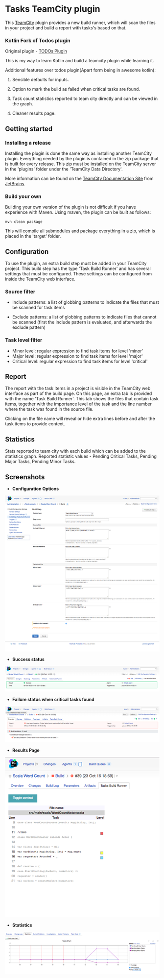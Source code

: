
# Tasks TeamCity plugin

This [TeamCity] plugin provides a new build runner, which will scan the
files in your project and build a report with tasks's based on that.

### Kotlin Fork of Todos plugin 

Original plugin - [TODOs Plugin](https://github.com/rvdginste/todo-teamcity-plugin/blob/master/README.md)

This is my way to learn Kotlin and build a teamcity plugin while learning it.

Additional features over todos plugin(Apart form being in awesome kotlin):

1. Sensible defaults for inputs.

2. Option to mark the build as failed when critical tasks are found.

3. Task count statistics reported to team city directly and can be viewed in the graph.

4. Cleaner results page.

## Getting started

### Installing a release

Installing the plugin is done the same way as installing another
TeamCity plugin.  Everything needed by the plugin is contained in the
zip package that is built for every release.  This zip must be
installed on the TeamCity server in the 'plugins' folder under the
'TeamCity Data Directory'.

More information can be found on the [TeamCity Documentation Site]
from [JetBrains].


### Build your own

Building your own version of the plugin is not difficult if you have
experience with Maven.  Using maven, the plugin can be built as
follows:

    mvn clean package


This will compile all submodules and package everything in a zip,
which is placed in the 'target' folder.


## Configuration

To use the plugin, an extra build step must be added in your TeamCity
project.  This build step has the type 'Task Build Runner' and has
several settings that must be configured.  These settings can be
configured from inside the TeamCity web interface.

### Source filter

* Include patterns: a list of globbing patterns to indicate the files
  that must be scanned for task items
  
  
* Exclude patterns: a list of globbing patterns to indicate files that
  cannot be scanned (first the include pattern is evaluated, and
  afterwards the exclude pattern)

### Task level filter 

* Minor level: regular expression to find task items for level 'minor'
* Major level: regular expression to find task items for level 'major'
* Critical level:  regular expression to find task items for level 'critical'


## Report

The report with the task items in a project is visible in the TeamCity
web interface as part of the build page.  On this page, an extra tab
is provided with the name 'Task Build Runner'.  This tab shows the
files that contain task items, together with the importance level of
the task and the line number where the task was found in the source
file.

Clicking on the file name will reveal or hide extra lines before and
after the task items to provide context.

## Statistics

Stats reported to team city with each build which can be added to the statistics graph.
Reported statistic values - Pending Critical Tasks, Pending Major Tasks, Pending Minor Tasks.


Screenshots
-----------

- **Configuration Options**

![alt text](https://github.com/kunalkanojia/tasks-teamcity-plugin/blob/master/screenshots/task_options.png "Options")

- **Success status**

![alt text](https://github.com/kunalkanojia/tasks-teamcity-plugin/blob/master/screenshots/build_status.png "Success Status")


- **Failure status when critical tasks found**

![alt text](https://github.com/kunalkanojia/tasks-teamcity-plugin/blob/master/screenshots/fail_builds.png "Option to fail builds for critical tasks")

- **Results Page**

![alt text](https://github.com/kunalkanojia/tasks-teamcity-plugin/blob/master/screenshots/view_results.png "Results page")

- **Statistics**

![alt text](https://github.com/kunalkanojia/tasks-teamcity-plugin/blob/master/screenshots/statistics.png "Results page")

[TeamCity]: https://www.jetbrains.com/teamcity
[TeamCity Documentation Site]: https://confluence.jetbrains.com/display/TCD9/Installing+Additional+Plugins
[JetBrains]: https://www.jetbrains.com


